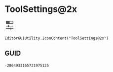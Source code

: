 # ToolSettings@2x
![](/img/ToolSettings@2x.png)

``` CSharp
EditorGUIUtility.IconContent("ToolSettings@2x")
```
## GUID
```
-2864933165721975125
```
